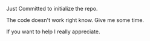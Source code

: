 Just Committed to initialize the repo.

The code doesn't work right know. Give me some time.

If you want to help I really appreciate.